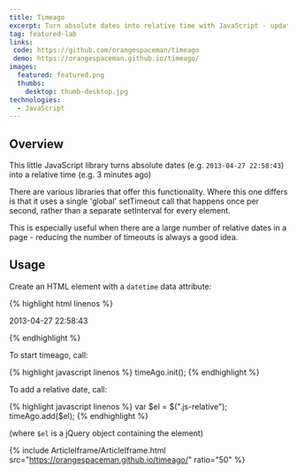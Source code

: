 ```yaml
---
title: Timeago
excerpt: Turn absolute dates into relative time with JavaScript - updated every second (with a single global timeout)
tag: featured-lab
links:
 code: https://github.com/orangespaceman/timeago
 demo: https://orangespaceman.github.io/timeago/
images:
  featured: featured.png
  thumbs:
    desktop: thumb-desktop.jpg
technologies:
  - JavaScript
---
```


## Overview

This little JavaScript library turns absolute dates (e.g. `2013-04-27 22:58:43`) into a relative time (e.g. 3 minutes ago)

There are various libraries that offer this functionality. Where this one differs is that it uses a single 'global' setTimeout call that happens once per second, rather than a separate setInterval for every element.

This is especially useful when there are a large number of relative dates in a page - reducing the number of timeouts is always a good idea.

## Usage

Create an HTML element with a `datetime` data attribute:

{% highlight html linenos %}
<p class="js-relative" data-datetime="2013-04-27 22:58:43">2013-04-27 22:58:43</p>
{% endhighlight %}

To start timeago, call:

{% highlight javascript linenos %}
timeAgo.init();
{% endhighlight %}

To add a relative date, call:

{% highlight javascript linenos %}
var $el = $(".js-relative");
timeAgo.add($el);
{% endhighlight %}

(where `$el` is a jQuery object containing the element)

{% include ArticleIframe/ArticleIframe.html src="https://orangespaceman.github.io/timeago/" ratio="50" %}

